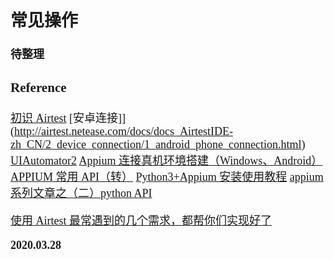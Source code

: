 <font size=4 face='楷体'>

## 常见操作

**待整理**

### Reference

[初识 Airtest](https://www.cnblogs.com/dreamhighqiu/p/10989909.html)
[安卓连接]](http://airtest.netease.com/docs/docs_AirtestIDE-zh_CN/2_device_connection/1_android_phone_connection.html)
[UIAutomator2](https://www.jianshu.com/p/e5ed2ddb3f27)
[Appium 连接真机环境搭建（Windows、Android）](https://blog.csdn.net/ABoLuoTaMei/article/details/88951928)
[APPIUM 常用 API（转）](https://www.cnblogs.com/7chentest/p/6396551.html)
[Python3+Appium 安装使用教程](https://www.cnblogs.com/lsdb/p/10108165.html)
[appium 系列文章之（二）python API](https://www.jianshu.com/p/e0851a600fd1)

[使用 Airtest 最常遇到的几个需求，都帮你们实现好了](https://www.cnblogs.com/AirtestProject/p/12966883.html)

**2020.03.28**

